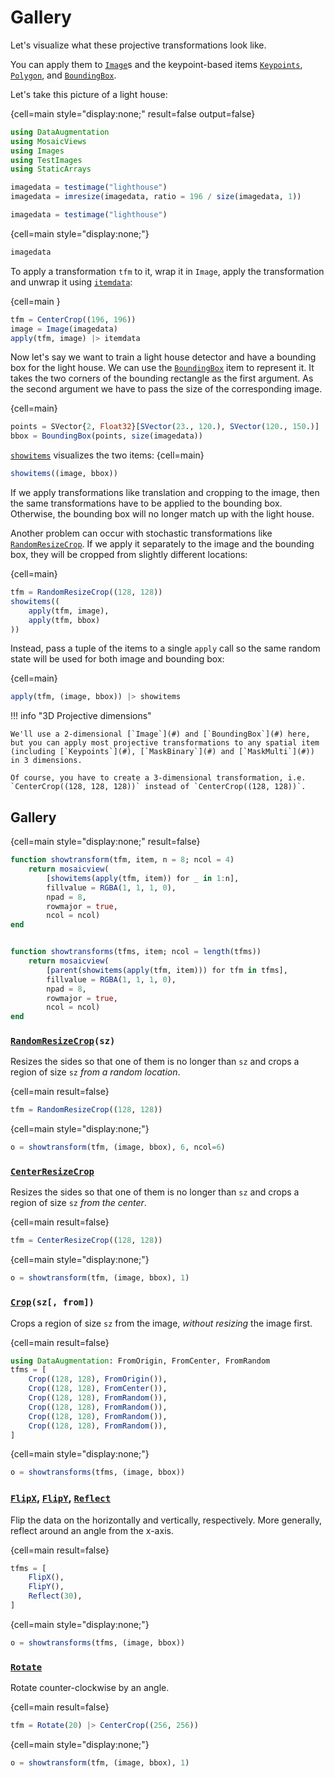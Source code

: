# Gallery

Let's visualize what these projective transformations look like.

You can apply them to [`Image`](#)s and
the keypoint-based items [`Keypoints`](#), [`Polygon`](#), and [`BoundingBox`](#).

Let's take this picture of a light house:

{cell=main style="display:none;" result=false output=false}
```julia
using DataAugmentation
using MosaicViews
using Images
using TestImages
using StaticArrays

imagedata = testimage("lighthouse")
imagedata = imresize(imagedata, ratio = 196 / size(imagedata, 1))
```

```julia
imagedata = testimage("lighthouse")
```
{cell=main style="display:none;"}
```julia
imagedata
```
To apply a transformation `tfm` to it, wrap it in
`Image`, apply the transformation and unwrap it using [`itemdata`](#):

{cell=main }
```julia
tfm = CenterCrop((196, 196))
image = Image(imagedata)
apply(tfm, image) |> itemdata
```

Now let's say we want to train a light house detector and have a bounding box for the light house. We can use the [`BoundingBox`](#) item to represent it. It takes the two corners of the bounding rectangle as the first argument. As the second argument we have to pass the size of the corresponding image.

{cell=main}
```julia
points = SVector{2, Float32}[SVector(23., 120.), SVector(120., 150.)]
bbox = BoundingBox(points, size(imagedata))
```

[`showitems`](#) visualizes the two items:
{cell=main}
```julia
showitems((image, bbox))
```
If we apply transformations like translation and cropping to the image, then the same transformations have to be applied to the bounding box. Otherwise, the bounding box will no longer match up with the light house.

Another problem can occur with stochastic transformations like [`RandomResizeCrop`](#). If we apply it separately to the image and the bounding box, they will be cropped from slightly different locations:

{cell=main}
```julia
tfm = RandomResizeCrop((128, 128))
showitems((
    apply(tfm, image),
    apply(tfm, bbox)
))
```
Instead, pass a tuple of the items to a single `apply` call so the same random state will be used for both image and bounding box:

{cell=main}
```julia
apply(tfm, (image, bbox)) |> showitems
```

!!! info "3D Projective dimensions"

    We'll use a 2-dimensional [`Image`](#) and [`BoundingBox`](#) here, but you can apply most projective transformations to any spatial item (including [`Keypoints`](#), [`MaskBinary`](#) and [`MaskMulti`](#)) in 3 dimensions.
    
    Of course, you have to create a 3-dimensional transformation, i.e. `CenterCrop((128, 128, 128))` instead of `CenterCrop((128, 128))`.

## Gallery
{cell=main style="display:none;" result=false}
```julia
function showtransform(tfm, item, n = 8; ncol = 4)
    return mosaicview(
        [showitems(apply(tfm, item)) for _ in 1:n],
        fillvalue = RGBA(1, 1, 1, 0),
        npad = 8,
        rowmajor = true,
        ncol = ncol)
end


function showtransforms(tfms, item; ncol = length(tfms))
    return mosaicview(
        [parent(showitems(apply(tfm, item))) for tfm in tfms],
        fillvalue = RGBA(1, 1, 1, 0),
        npad = 8,
        rowmajor = true,
        ncol = ncol)
end
```

### [`RandomResizeCrop`](#)`(sz)`

Resizes the sides so that one of them is no longer than `sz` and crops a region of size `sz` *from a random location*.

{cell=main result=false}
```julia
tfm = RandomResizeCrop((128, 128))
```

{cell=main style="display:none;"}
```julia
o = showtransform(tfm, (image, bbox), 6, ncol=6)
```

### [`CenterResizeCrop`](#)

Resizes the sides so that one of them is no longer than `sz` and crops a region of size `sz` *from the center*.

{cell=main result=false}
```julia
tfm = CenterResizeCrop((128, 128))
```

{cell=main style="display:none;"}
```julia
o = showtransform(tfm, (image, bbox), 1)
```

### [`Crop`](#)`(sz[, from])`

Crops a region of size `sz` from the image, *without resizing* the image first.

{cell=main result=false}
```julia
using DataAugmentation: FromOrigin, FromCenter, FromRandom
tfms = [
    Crop((128, 128), FromOrigin()),
    Crop((128, 128), FromCenter()),
    Crop((128, 128), FromRandom()),
    Crop((128, 128), FromRandom()),
    Crop((128, 128), FromRandom()),
    Crop((128, 128), FromRandom()),
]
```

{cell=main style="display:none;"}
```julia
o = showtransforms(tfms, (image, bbox))
```

### [`FlipX`](#), [`FlipY`](#), [`Reflect`](#)

Flip the data on the horizontally and vertically, respectively. More generally, reflect around an angle from the x-axis.

{cell=main result=false}
```julia
tfms = [
    FlipX(),
    FlipY(),
    Reflect(30),
]
```

{cell=main style="display:none;"}
```julia
o = showtransforms(tfms, (image, bbox))
```

### [`Rotate`](#)

Rotate counter-clockwise by an angle.

{cell=main result=false}
```julia
tfm = Rotate(20) |> CenterCrop((256, 256))
```

{cell=main style="display:none;"}
```julia
o = showtransform(tfm, (image, bbox), 1)
```
